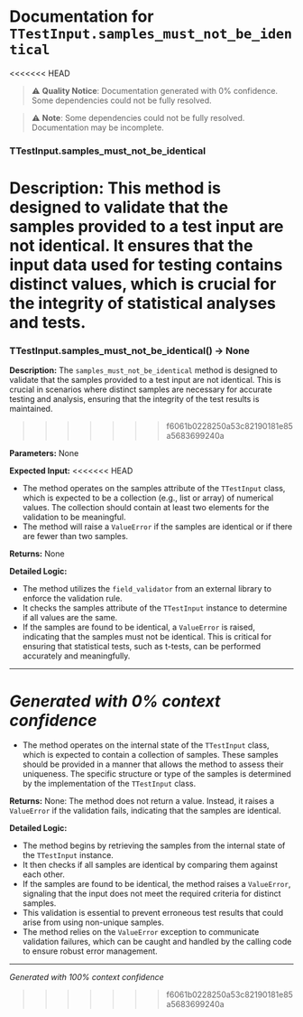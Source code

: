 # Documentation for `TTestInput.samples_must_not_be_identical`

<<<<<<< HEAD
> ⚠️ **Quality Notice**: Documentation generated with 0% confidence. Some dependencies could not be fully resolved.


> ⚠️ **Note**: Some dependencies could not be fully resolved. Documentation may be incomplete.
### TTestInput.samples_must_not_be_identical

**Description:**
This method is designed to validate that the samples provided to a test input are not identical. It ensures that the input data used for testing contains distinct values, which is crucial for the integrity of statistical analyses and tests.
=======
### TTestInput.samples_must_not_be_identical() -> None

**Description:**
The `samples_must_not_be_identical` method is designed to validate that the samples provided to a test input are not identical. This is crucial in scenarios where distinct samples are necessary for accurate testing and analysis, ensuring that the integrity of the test results is maintained.
>>>>>>> f6061b0228250a53c82190181e85a5683699240a

**Parameters:**
None

**Expected Input:**
<<<<<<< HEAD
- The method operates on the samples attribute of the `TTestInput` class, which is expected to be a collection (e.g., list or array) of numerical values. The collection should contain at least two elements for the validation to be meaningful.
- The method will raise a `ValueError` if the samples are identical or if there are fewer than two samples.

**Returns:**
None

**Detailed Logic:**
- The method utilizes the `field_validator` from an external library to enforce the validation rule.
- It checks the samples attribute of the `TTestInput` instance to determine if all values are the same.
- If the samples are found to be identical, a `ValueError` is raised, indicating that the samples must not be identical. This is critical for ensuring that statistical tests, such as t-tests, can be performed accurately and meaningfully.

---
*Generated with 0% context confidence*
=======
- The method operates on the internal state of the `TTestInput` class, which is expected to contain a collection of samples. These samples should be provided in a manner that allows the method to assess their uniqueness. The specific structure or type of the samples is determined by the implementation of the `TTestInput` class.

**Returns:**
None: The method does not return a value. Instead, it raises a `ValueError` if the validation fails, indicating that the samples are identical.

**Detailed Logic:**
- The method begins by retrieving the samples from the internal state of the `TTestInput` instance.
- It then checks if all samples are identical by comparing them against each other.
- If the samples are found to be identical, the method raises a `ValueError`, signaling that the input does not meet the required criteria for distinct samples.
- This validation is essential to prevent erroneous test results that could arise from using non-unique samples.
- The method relies on the `ValueError` exception to communicate validation failures, which can be caught and handled by the calling code to ensure robust error management.

---
*Generated with 100% context confidence*
>>>>>>> f6061b0228250a53c82190181e85a5683699240a
